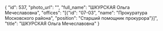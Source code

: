 {
    "id": 537,
    "photo_url": "",
    "full_name": "ШКУРСКАЯ Ольга Мечеславовна",
    "offices": "[{\"id\": \"07-03\", \"name\": \"Прокуратура Московского района\", \"position\": \"Старший помощник прокурора\"}]",
    "title": "ШКУРСКАЯ Ольга Мечеславовна"
}